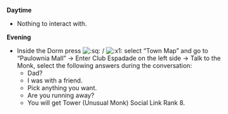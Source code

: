 **Daytime**

- Nothing to interact with.

**Evening**

- Inside the Dorm press ![:sq:](/assets/square.png) / ![:x1:](/assets/x1.png) select “Town Map” and go to “Paulownia Mall” -> Enter Club Espadade on the left side -> Talk to the Monk, select the following answers during the conversation:
  - Dad?
  - I was with a friend.
  - Pick anything you want.
  - Are you running away?
  - You will get Tower (Unusual Monk) Social Link Rank 8.
